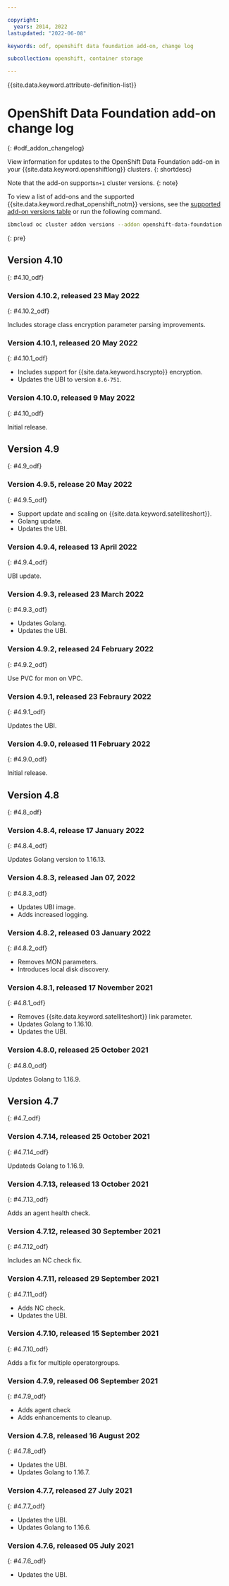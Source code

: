 ```yaml
---

copyright:
  years: 2014, 2022
lastupdated: "2022-06-08"

keywords: odf, openshift data foundation add-on, change log

subcollection: openshift, container storage

---
```


{{site.data.keyword.attribute-definition-list}}



# OpenShift Data Foundation add-on change log
{: #odf_addon_changelog}

View information for updates to the OpenShift Data Foundation add-on in your {{site.data.keyword.openshiftlong}} clusters.
{: shortdesc}

Note that the add-on supports`n+1` cluster versions.
{: note}

To view a list of add-ons and the supported {{site.data.keyword.redhat_openshift_notm}} versions, see the [supported add-on versions table](/docs/openshift?topic=openshift-supported-cluster-addon-versions) or run the following command.

```sh
ibmcloud oc cluster addon versions --addon openshift-data-foundation
```
{: pre}

## Version 4.10
{: #4.10_odf}

### Version 4.10.2, released 23 May 2022
{: #4.10.2_odf}

Includes storage class encryption parameter parsing improvements.


### Version 4.10.1, released 20 May 2022
{: #4.10.1_odf}

- Includes support for {{site.data.keyword.hscrypto}} encryption.
- Updates the UBI to version `8.6-751`.

### Version 4.10.0, released 9 May 2022
{: #4.10_odf}

Initial release.


## Version 4.9
{: #4.9_odf}

### Version 4.9.5, release 20 May 2022
{: #4.9.5_odf}

- Support update and scaling on {{site.data.keyword.satelliteshort}}.
- Golang update.
- Updates the UBI.

### Version 4.9.4, released 13 April 2022
{: #4.9.4_odf}

UBI update.

### Version 4.9.3, released 23 March 2022
{: #4.9.3_odf}

- Updates Golang.
- Updates the UBI.

### Version 4.9.2, released 24 February 2022
{: #4.9.2_odf}

Use PVC for mon on VPC.

### Version 4.9.1, released 23 Febraury 2022
{: #4.9.1_odf}

Updates the UBI.

### Version 4.9.0, released 11 February 2022
{: #4.9.0_odf}

Initial release.


## Version 4.8
{: #4.8_odf}

### Version 4.8.4, release 17 January 2022
{: #4.8.4_odf}

Updates Golang version to 1.16.13.

### Version 4.8.3, released Jan 07, 2022
{: #4.8.3_odf}

- Updates UBI image.
- Adds increased logging.


### Version 4.8.2, released 03 January 2022
{: #4.8.2_odf}

- Removes MON parameters.
- Introduces local disk discovery.


### Version 4.8.1, released 17 November 2021
{: #4.8.1_odf}

- Removes {{site.data.keyword.satelliteshort}} link parameter.
- Updates Golang to 1.16.10.
- Updates the UBI.

### Version 4.8.0, released 25 October 2021
{: #4.8.0_odf}

Updates Golang to 1.16.9.

## Version 4.7
{: #4.7_odf}

### Version 4.7.14, released 25 October 2021
{: #4.7.14_odf}

Updateds Golang to 1.16.9.

### Version 4.7.13, released 13 October 2021
{: #4.7.13_odf}

Adds an agent health check.


### Version 4.7.12, released 30 September 2021
{: #4.7.12_odf}

Includes an NC check fix.

### Version 4.7.11, released 29 September 2021
{: #4.7.11_odf}

- Adds NC check.
- Updates the UBI.

### Version 4.7.10, released 15 September 2021
{: #4.7.10_odf}

Adds a fix for multiple operatorgroups. 


### Version 4.7.9, released 06 September 2021
{: #4.7.9_odf}

- Adds agent check
- Adds enhancements to cleanup.

### Version 4.7.8, released 16 August 202
{: #4.7.8_odf}

- Updates the UBI.
- Updates Golang to 1.16.7.

### Version 4.7.7, released 27 July 2021
{: #4.7.7_odf}

- Updates the UBI.
- Updates Golang to 1.16.6.

### Version 4.7.6, released 05 July 2021
{: #4.7.6_odf}

- Updates the UBI.
















